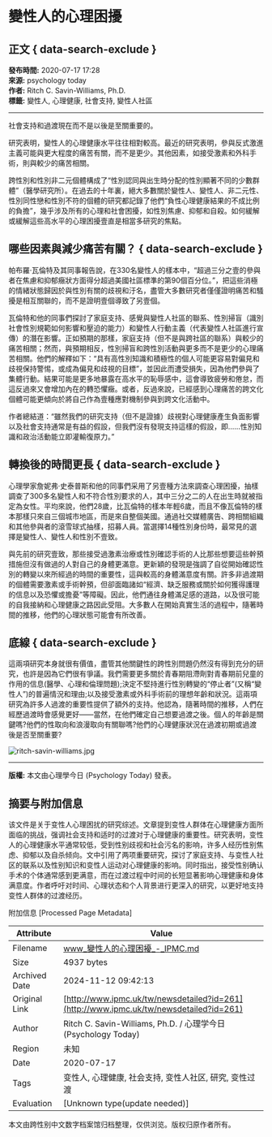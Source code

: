 # 變性人的心理困擾

## 正文 { data-search-exclude }


**發布時間:** 2020-07-17 17:28  
**來源:** psychology today  
**作者:** Ritch C. Savin-Williams, Ph.D.  
**標籤:** 變性人, 心理健康, 社會支持, 變性人社區

---

社會支持和過渡現在而不是以後是至關重要的。

研究表明，變性人的心理健康水平往往相對較高。最近的研究表明，參與反式激進主義可能與更大程度的痛苦有關，而不是更少。其他因素，如接受激素和外科手術，則與較少的痛苦相關。

跨性別和性別非二元個體構成了“性別認同與出生時分配的性別顯著不同的少數群體”（醫學研究所）。在過去的十年裏，絕大多數關於變性人、變性人、非二元性、性別同性戀和性別不符的個體的研究都記錄了他們“負性心理健康結果的不成比例的負擔”，幾乎涉及所有的心理和社會困擾，如性別焦慮、抑郁和自殺。如何緩解或緩解這些高水平的心理困擾壹直是相當多研究的焦點。

## 哪些因素與減少痛苦有關？ { data-search-exclude }

帕布羅·瓦倫特及其同事報告說，在330名變性人的樣本中，“超過三分之壹的參與者在焦慮和抑郁癥狀方面得分超過美國社區標準的第90個百分位。”，把這些消極的情緒狀態歸因於與性別有關的歧視和汙名，盡管大多數研究者僅僅證明痛苦和騷擾是相互關聯的，而不是證明壹個導致了另壹個。

瓦倫特和他的同事們探討了家庭支持、感覺與變性人社區的聯系、性別掃盲（識別社會性別規範如何影響和壓迫的能力）和變性人行動主義（代表變性人社區進行宣傳）的潛在影響。正如預期的那樣，家庭支持（但不是與跨社區的聯系）與較少的痛苦相關；然而，與預期相反，性別掃盲和跨性別活動與更多而不是更少的心理痛苦相關。他們的解釋如下：“具有高性別知識和積極性的個人可能更容易對偏見和歧視保持警惕，或成為偏見和歧視的目標”，並因此而遭受損失，因為他們參與了集體行動。結果可能是更多地暴露在高水平的恥辱感中，這會導致疲勞和倦怠，而這反過來又會增加內在的轉恐懼癥。或者，反過來說，已經感到心理痛苦的跨文化個體可能更傾向於將自己作為壹種應對機制參與到跨文化活動中。

作者總結道：“雖然我們的研究支持（但不是證據）歧視對心理健康產生負面影響以及社會支持通常是有益的假設，但我們沒有發現支持這樣的假設，即……性別知識和政治活動能立即灌輸復原力。”

## 轉換後的時間更長 { data-search-exclude }

心理學家詹妮弗·史泰普斯和他的同事們采用了另壹種方法來調查心理困擾，抽樣調查了300多名變性人和不符合性別要求的人，其中三分之二的人在出生時就被指定為女性。平均來說，他們28歲，比瓦倫特的樣本年輕6歲，而且不像瓦倫特的樣本那樣只來自三個城市地區，而是來自整個美國。通過社交媒體廣告、跨相關組織和其他參與者的滾雪球式抽樣，招募人員。當選擇14種性別身份時，最常見的選擇是變性人、變性人和性別不壹致。

與先前的研究壹致，那些接受過激素治療或性別確認手術的人比那些想要這些幹預措施但沒有做過的人對自己的身體更滿意。更新穎的發現是強調了自從開始確認性別的轉變以來所經過的時間的重要性，這與較高的身體滿意度有關。許多非過渡期的個體需要激素或手術幹預，但卻面臨諸如“經濟、缺乏服務或關於如何獲得護理的信息以及恐懼或擔憂”等障礙。因此，他們通往身體滿足感的道路，以及很可能的自我接納和心理健康之路因此受阻。大多數人在開始真實生活的過程中，隨著時間的推移，他們的心理狀態可能會有所改善。

## 底線 { data-search-exclude }

這兩項研究本身就很有價值，盡管其他關鍵性的跨性別問題仍然沒有得到充分的研究，也許是因為它們很有爭議。我們需要更多關於青春期阻滯劑對青春期前兒童的作用的信息(醫學、心理和倫理問題);決定不堅持進行性別轉變的“停止者”(又稱“變性人”)的普遍情況和理由;以及接受激素或外科手術前的理想年齡和狀況。這兩項研究為許多人過渡的重要性提供了額外的支持。他認為，隨著時間的推移，人們在經歷過渡時會感覺更好——當然，在他們確定自己想要過渡之後。個人的年齡是關鍵嗎?他們的性取向和浪漫取向有關聯嗎?他們的心理健康狀況在過渡初期或過渡後是否至關重要?

![ritch-savin-williams.jpg](/upload/image/2020/07_17/1209481.jpg)

---

**版權:** 本文由心理學今日 (Psychology Today) 發表。

## 摘要与附加信息

<!-- tcd_abstract -->
该文件是关于变性人心理困扰的研究综述。文章提到变性人群体在心理健康方面所面临的挑战，强调社会支持和适时的过渡对于心理健康的重要性。研究表明，变性人的心理健康水平通常较低，受到性别歧视和社会污名的影响，许多人经历性别焦虑、抑郁以及自杀倾向。文中引用了两项重要研究，探讨了家庭支持、与变性人社区的联系以及性别知识和变性人运动对心理健康的影响。同时指出，接受性别确认手术的个体通常感到更满意，而在过渡过程中时间的长短显著影响心理健康和身体满意度。作者呼吁对时间、心理状态和个人背景进行更深入的研究，以更好地支持变性人群体的过渡经历。
<!-- tcd_abstract_end -->

附加信息 [Processed Page Metadata]

| Attribute       | Value                                  |
|-----------------|----------------------------------------|
| Filename        | www_變性人的心理困擾_-_IPMC.md                             |
| Size            | 4937 bytes                           |
| Archived Date   | 2024-11-12 09:42:13                             |
| Original Link   | [http://www.ipmc.uk/tw/newsdetailed?id=261](http://www.ipmc.uk/tw/newsdetailed?id=261)                       |
| Author          | Ritch C. Savin-Williams, Ph.D. / 心理学今日 (Psychology Today)                               |
| Region          | 未知                               |
| Date            | 2020-07-17                                 |
| Tags            | 变性人, 心理健康, 社会支持, 变性人社区, 研究, 变性过渡                                 |
| Evaluation            | [Unknown type(update needed)]                                 |
<!-- tcd_table_end -->

本文由跨性别中文数字档案馆归档整理，仅供浏览。版权归原作者所有。
